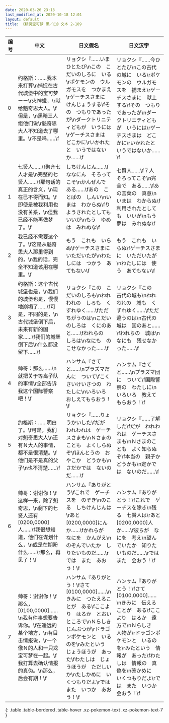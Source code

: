 ```yaml
---
date: 2020-03-26 23:13
last_modified_at: 2020-10-18 12:01
layout: default
title: 《精灵宝可梦 黑／白》文本 2-189
---
```

| 编号 | 中文 | 日文假名 | 日文汉字 |
| ---- | ---- | ---- | --- |
| 0 | 约格斯：……我本来打算\n捕捉在古代城堡中的宝可梦ーー\r火神蛾，\r献给魁奇思大人。\f但是，\n黑暗三人组他们说\r魁奇思大人不知道去了哪里。\r不是吗……\f | リョクシ『……いまひとたび\nこの　こだいのしろに　いる\rポケモンの　ウルガモスを　つかまえ\rゲーチスさまに　けんじょうする\fその　つもりであったが\nダークトリニティどもが　いうには\rゲーチスさまは　どこかに\rいかれたと　いうではないか……\f | リョクシ『……今ひとたび\nこの古代の城に　いる\rポケモンの　ウルガモスを　捕まえ\rゲーチスさまに　献上する\fその　つもりであったが\nダークトリニティどもが　いうには\rゲーチスさまは　どこかに\rいかれたと　いうではないか……\f |
| 1 | 七贤人……\f聚齐七人才是\n完整的七贤人……\f那句话的真正的含义，\n现在已不得而知。\f即使是被我利用也没有关系，\n但我已经不能再做梦了。\f | しちけんじん……\fななにん　そろってこそ\nかんぜんで　ある……\fあの　ことばの　しんい\nいまは　わからぬ\fりようされたとしても　いいが\nもう　ゆめは　みれぬな\f | 七賢人……\f７人　そろってこそ\n完全で　ある……\fあの言葉の　真意\nいまは　わからぬ\f利用されたとしても　いいが\nもう　夢は　みれぬな\f |
| 2 | 我已经不需要这个了。\f这是从魁奇思大人那里得到的，\n我的话，完全不知道该用在哪里。\f | もう　これも　いらぬ\fゲーチスさまに　いただいたが\nわたしには　つかう　あてもない\f | もう　これも　いらぬ\fゲーチスさまに　いただいたが\nわたしには　使う　あてもない\f |
| 3 | 约格斯：这个古代城堡也是，\n我们的城堡也是，慢慢地崩塌了……\f可是，不同的是，\n古代城堡倒下后，未来有新的国家……\f我们的城堡倒下后\n什么都没留下……\f | リョクシ『この　こだいのしろも\nわれわれの　しろも　くずれゆく……\fただ　ちがうのは\nこだいのしろは　くにのあと……\fわれらの　しろは\nなにも　のこせなかった……\f | リョクシ『この　古代の城も\nわれわれの　城も　くずれゆく……\fただ　違うのは\n古代の城は　国のあと……\fわれらの　城は\nなにも　残せなかった……\f |
| 4 | 帅哥：那么……\n就把关于等离子队的事情\r全部告诉我这个国际警察吧！\f | ハンサム『さてと……\nプラズマだんに　ついて\fこくさいけいさつの　わたしに\nいろいろ　おしえてもらおう！\f | ハンサム『さてと……\nプラズマ団に　ついて\f国際警察の　わたしに\nいろいろ　教えてもらおう！\f |
| 5 | 约格斯：……明白了。\f可是，我们对魁奇思大人\n还有Ｎ大人的事情，都不是很清楚。\f他们是不是真的父子\n也不清楚……\f | リョクシ『……りょうかいした\fだが　われわれは　ゲーチスさまも\nＮさまのことも　よくしらぬぞ\fほんとうの　おやこか　どうかも\nさだかでは　ないのだ……\f | リョクシ『……了解した\fだが　われわれは　ゲーチスさまも\nＮさまのことも　よく知らぬぞ\f本当の　親子か　どうかも\n定かでは　ないのだ……\f |
| 6 | 帅哥：谢谢你！\f这样一来，除了魁奇思，\n剩下的七贤人还有[0200,0000]人……\f我很想知道，他们在谋划什么，\n或是在期盼什么……\r那么，再见了！\f | ハンサム『ありがとう\fこれで　ゲーチスを　のぞき\nのこる　しちけんじんは\rあと　[0200,0000]にんか……\fかれらが　なにを　かんがえ\nのぞんでいたか　しりたいものだ……\rでは　また　あおう！\f | ハンサム『ありがとう！\fこれで　ゲーチスを除き\n残る　七賢人は\rあと　[0200,0000]人か……\f彼らが　なにを　考え\n望んでいたか　知りたいものだ……\rでは　また　会おう！\f |
| 7 | 帅哥：谢谢你！\f那么，[0100,0000]……\n我有件事想要告诉你。\f在遥远的某个地方，\n有目击情报说，\r一个像Ｎ的人和一只龙宝可梦在一起。\f我打算去确认情报的真伪。\n那么，后会有期！\f | ハンサム『ありがとう！\fさて　[0100,0000]……\nきみに　つたえることが　ある\fここより　はるか　とおいところで\nＮらしき　じんぶつが\rドラゴンポケモンと　いるのを\rみたという　じょうほうが　あった\fわたしは　じょうほうが　ただしいか\nたしかめに　いくつもりだよ\rでは　また　いつか　あおう！\f | ハンサム『ありがとう！\fさて　[0100,0000]……\nきみに　伝えることが　ある\fここより　はるか　遠方で\nＮらしき　人物が\rドラゴンポケモンと　いるのを\rみたという　情報が　あった\fわたしは　情報の　真偽を\n確かめに　いくつもりだよ\rでは　また　いつか　会おう！\f |
{: .table .table-bordered .table-hover .xz-pokemon-text .xz-pokemon-text-7 }